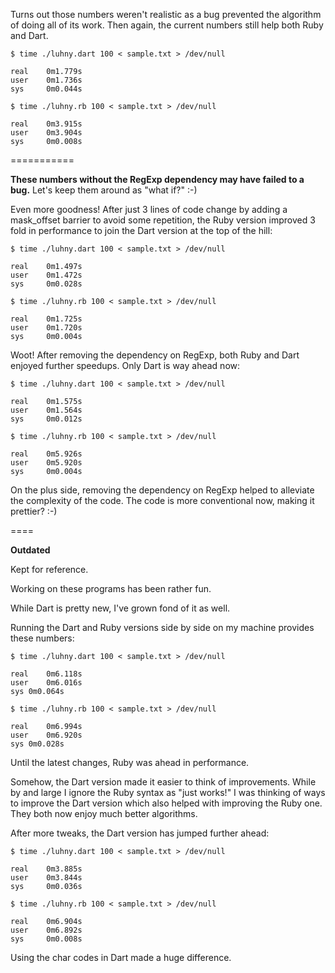 
Turns out those numbers weren't realistic as a bug prevented the algorithm of doing all of its work. Then again, the current numbers still help both Ruby and Dart.

    $ time ./luhny.dart 100 < sample.txt > /dev/null 

    real	0m1.779s
    user	0m1.736s
    sys 	0m0.044s

    $ time ./luhny.rb 100 < sample.txt > /dev/null 

    real	0m3.915s
    user	0m3.904s
    sys 	0m0.008s

===========

**These numbers without the RegExp dependency may have failed to a bug.** Let's keep them around as "what if?" :-)

Even more goodness! After just 3 lines of code change by adding a mask_offset barrier to avoid some repetition, the Ruby version improved 3 fold in performance to join the Dart version at the top of the hill:

    $ time ./luhny.dart 100 < sample.txt > /dev/null 

    real	0m1.497s
    user	0m1.472s
    sys 	0m0.028s

    $ time ./luhny.rb 100 < sample.txt > /dev/null 

    real	0m1.725s
    user	0m1.720s
    sys 	0m0.004s


Woot! After removing the dependency on RegExp, both Ruby and Dart enjoyed further speedups. Only Dart is way ahead now:

    $ time ./luhny.dart 100 < sample.txt > /dev/null 

    real	0m1.575s
    user	0m1.564s
    sys 	0m0.012s

    $ time ./luhny.rb 100 < sample.txt > /dev/null 

    real	0m5.926s
    user	0m5.920s
    sys 	0m0.004s

On the plus side, removing the dependency on RegExp helped to alleviate the complexity of the code. The code is more conventional now, making it prettier? :-)

====

**Outdated** 

Kept for reference.

Working on these programs has been rather fun. 

While Dart is pretty new, I've grown fond of it as well.

Running the Dart and Ruby versions side by side on my machine provides these numbers:

    $ time ./luhny.dart 100 < sample.txt > /dev/null 

    real	0m6.118s
    user	0m6.016s
    sys	0m0.064s

    $ time ./luhny.rb 100 < sample.txt > /dev/null 

    real	0m6.994s
    user	0m6.920s
    sys	0m0.028s

Until the latest changes, Ruby was ahead in performance.

Somehow, the Dart version made it easier to think of improvements. While by and large I ignore the Ruby syntax as "just works!" I was thinking of ways to improve the Dart version which also helped with improving the Ruby one. They both now enjoy much better algorithms.

After more tweaks, the Dart version has jumped further ahead:

    $ time ./luhny.dart 100 < sample.txt > /dev/null 

    real	0m3.885s
    user	0m3.844s
    sys 	0m0.036s

    $ time ./luhny.rb 100 < sample.txt > /dev/null 

    real	0m6.904s
    user	0m6.892s
    sys 	0m0.008s

Using the char codes in Dart made a huge difference.

